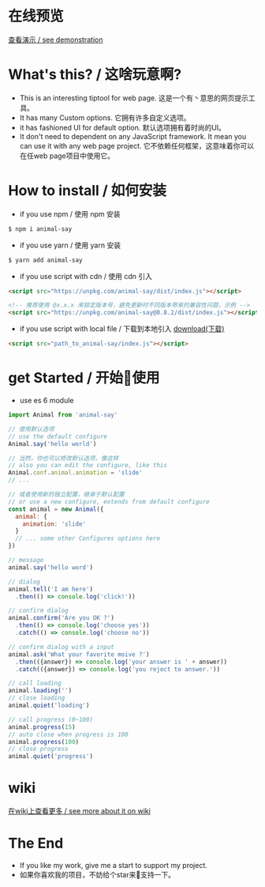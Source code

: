 # 在线预览
[查看演示 / see demonstration](https://coppyc.github.io/animal-say)

# What's this? / 这啥玩意啊?
* This is an interesting tiptool for web page.
这是一个有丶意思的网页提示工具。
* It has many Custom options.
它拥有许多自定义选项。
* it has fashioned UI for default option.
默认选项拥有着时尚的UI。
* It don't need to dependent on any JavaScript framework.
It mean you can use it with any web page project.
它不依赖任何框架，这意味着你可以在任web page项目中使用它。

# How to install / 如何安装
* if you use npm / 使用 npm 安装
``` bash
$ npm i animal-say
```
* if you use yarn / 使用 yarn 安装
``` bash
$ yarn add animal-say
```
* if you use script with cdn / 使用 cdn 引入
``` html
<script src="https://unpkg.com/animal-say/dist/index.js"></script>

<!-- 推荐使用 @x.x.x 来锁定版本号，避免更新时不同版本带来的兼容性问题，示例 -->
<script src="https://unpkg.com/animal-say@0.8.2/dist/index.js"></script>
```
* if you use script with local file / 下载到本地引入
[download(下载)](https://github.com/coppyC/animal-say/releases)
``` html
<script src="path_to_animal-say/index.js"></script>
```

# get Started / 开始使用
* use es 6 module
``` js
import Animal from 'animal-say'

// 使用默认选项
// use the default configure
Animal.say('hello world')

// 当然，你也可以修改默认选项，像这样
// also you can edit the configure, like this
Animal.conf.animal.animation = 'slide'
// ...

// 或者使用新的独立配置，继承于默认配置
// or use a new configure, extends from default configure
const animal = new Animal({
  animal: {
    animation: 'slide'
  }
  // ... some other Configures options here
})

// message
animal.say('hello word')

// dialog
animal.tell('I am here')
  .then(() => console.log('click!'))

// confirm dialog
animal.confirm('Are you OK ?')
  .then(() => console.log('choose yes'))
  .catch(() => console.log('choose no'))

// confirm dialog with a input
animal.ask('What your favorite moive ?')
  .then(({answer}) => console.log('your answer is ' + answer))
  .catch(({answer}) => console.log('you reject to answer.'))

// call loading
animal.loading('')
// close loading
animal.quiet('loading')

// call progress (0~100)
animal.progress(15)
// auto close when progress is 100
animal.progress(100)
// close progress
animal.quiet('progress')
```

# wiki
[在wiki上查看更多 / see more about it on wiki](https://github.com/coppyC/animal-say/wiki)

# The End
* If you like my work, give me a start to support my project.
* 如果你喜欢我的项目，不妨给个star来支持一下。
